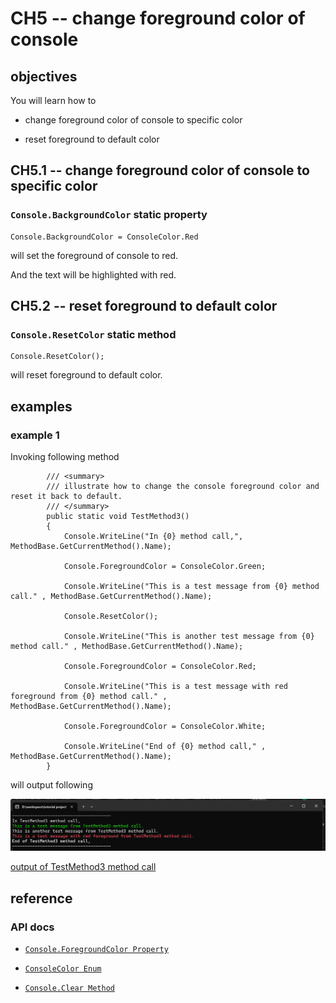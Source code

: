 # CH5 -- change foreground color of console
## objectives
You will learn how to

+ change foreground color of console to specific color

+ reset foreground to default color

## CH5.1 -- change foreground color of console to specific color
### `Console.BackgroundColor` static property

```
Console.BackgroundColor = ConsoleColor.Red
```

will set the foreground of console to red.

And the text will be highlighted with red.

## CH5.2 -- reset foreground to default color
### `Console.ResetColor` static method

```
Console.ResetColor();
```

will reset foreground to default color.

## examples
### example 1
Invoking following method

```
        /// <summary>
        /// illustrate how to change the console foreground color and reset it back to default.
        /// </summary>
        public static void TestMethod3()
        {
            Console.WriteLine("In {0} method call,", MethodBase.GetCurrentMethod().Name);

            Console.ForegroundColor = ConsoleColor.Green;

            Console.WriteLine("This is a test message from {0} method call." , MethodBase.GetCurrentMethod().Name);

            Console.ResetColor();

            Console.WriteLine("This is another test message from {0} method call." , MethodBase.GetCurrentMethod().Name);

            Console.ForegroundColor = ConsoleColor.Red;

            Console.WriteLine("This is a test message with red foreground from {0} method call." , MethodBase.GetCurrentMethod().Name);

            Console.ForegroundColor = ConsoleColor.White;

            Console.WriteLine("End of {0} method call," , MethodBase.GetCurrentMethod().Name);
        }
```

will output following

![ForegroundColor of Console](ForegroundColor%20of%20Console.png)

[output of TestMethod3 method call](output%20of%20TestMethod3%20method%20call.docx)

## reference
### API docs
+ [`Console.ForegroundColor Property`](https://learn.microsoft.com/en-us/dotnet/api/system.console.foregroundcolor?view=net-9.0#system-console-foregroundcolor)

+ [`ConsoleColor Enum`](https://learn.microsoft.com/en-us/dotnet/api/system.consolecolor?view=net-9.0)

+ [`Console.Clear Method`](https://learn.microsoft.com/en-us/dotnet/api/system.console.clear?view=net-9.0)